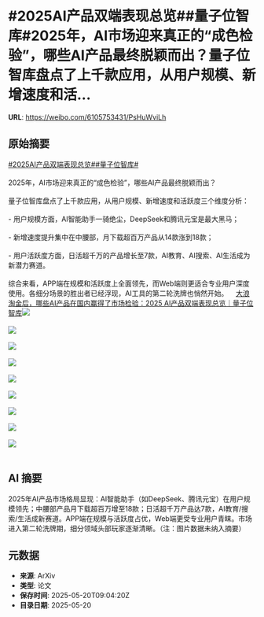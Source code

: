 # #2025AI产品双端表现总览##量子位智库#2025年，AI市场迎来真正的“成色检验”，哪些AI产品最终脱颖而出？量子位智库盘点了上千款应用，从用户规模、新增速度和活...

**URL**: https://weibo.com/6105753431/PsHuWviLh

## 原始摘要

<a href="https://m.weibo.cn/search?containerid=231522type%3D1%26t%3D10%26q%3D%232025AI%E4%BA%A7%E5%93%81%E5%8F%8C%E7%AB%AF%E8%A1%A8%E7%8E%B0%E6%80%BB%E8%A7%88%23&amp;extparam=%232025AI%E4%BA%A7%E5%93%81%E5%8F%8C%E7%AB%AF%E8%A1%A8%E7%8E%B0%E6%80%BB%E8%A7%88%23" data-hide=""><span class="surl-text">#2025AI产品双端表现总览#</span></a><a href="https://m.weibo.cn/search?containerid=231522type%3D1%26t%3D10%26q%3D%23%E9%87%8F%E5%AD%90%E4%BD%8D%E6%99%BA%E5%BA%93%23&amp;extparam=%23%E9%87%8F%E5%AD%90%E4%BD%8D%E6%99%BA%E5%BA%93%23" data-hide=""><span class="surl-text">#量子位智库#</span></a><br><br>2025年，AI市场迎来真正的“成色检验”，哪些AI产品最终脱颖而出？<br><br>量子位智库盘点了上千款应用，从用户规模、新增速度和活跃度三个维度分析：<br><br>- 用户规模方面，AI智能助手一骑绝尘，DeepSeek和腾讯元宝是最大黑马；<br><br>- 新增速度提升集中在中腰部，月下载超百万产品从14款涨到18款；<br><br>- 用户活跃度方面，日活超千万的产品增长至7款，AI教育、AI搜索、AI生活成为新潜力赛道。<br><br>综合来看，APP端在规模和活跃度上全面领先，而Web端则更适合专业用户深度使用。各细分场景的胜出者已经浮现，AI工具的第二轮洗牌也悄然开始。<a href="https://weibo.cn/sinaurl?u=https%3A%2F%2Fmp.weixin.qq.com%2Fs%2F-CkV0jep7lnaFPcslfln1w" data-hide=""><span class="url-icon"><img style="width: 1rem;height: 1rem" src="https://h5.sinaimg.cn/upload/2015/09/25/3/timeline_card_small_web_default.png" referrerpolicy="no-referrer"></span><span class="surl-text">大浪淘金后，哪些AI产品在国内赢得了市场检验：2025 AI产品双端表现总览｜量子位智库</span></a><img style="" src="https://tvax2.sinaimg.cn/large/006Fd7o3gy1i1m03dksykj31z4140dq6.jpg" referrerpolicy="no-referrer"><br><br><img style="" src="https://tvax3.sinaimg.cn/large/006Fd7o3gy1i1m03dkn18j31z4140135.jpg" referrerpolicy="no-referrer"><br><br><img style="" src="https://tvax4.sinaimg.cn/large/006Fd7o3gy1i1m03dkh28j31z4140dqa.jpg" referrerpolicy="no-referrer"><br><br><img style="" src="https://tvax2.sinaimg.cn/large/006Fd7o3gy1i1m03djds8j31z4140n73.jpg" referrerpolicy="no-referrer"><br><br><img style="" src="https://tvax4.sinaimg.cn/large/006Fd7o3gy1i1m03ebr4mj31z4140n6s.jpg" referrerpolicy="no-referrer"><br><br><img style="" src="https://tvax3.sinaimg.cn/large/006Fd7o3gy1i1m03dkjesj31z4140k00.jpg" referrerpolicy="no-referrer"><br><br><img style="" src="https://tvax2.sinaimg.cn/large/006Fd7o3gy1i1m03dcur0j31z4140jx1.jpg" referrerpolicy="no-referrer"><br><br><img style="" src="https://tvax1.sinaimg.cn/large/006Fd7o3gy1i1m03dihyhj31z4140wn5.jpg" referrerpolicy="no-referrer"><br><br><img style="" src="https://tvax1.sinaimg.cn/large/006Fd7o3gy1i1m03df4faj31z414045s.jpg" referrerpolicy="no-referrer"><br><br>

## AI 摘要

2025年AI产品市场格局显现：AI智能助手（如DeepSeek、腾讯元宝）在用户规模领先；中腰部产品月下载超百万增至18款；日活超千万产品达7款，AI教育/搜索/生活成新赛道。APP端在规模与活跃度占优，Web端更受专业用户青睐。市场进入第二轮洗牌期，细分领域头部玩家逐渐清晰。（注：图片数据未纳入摘要）

## 元数据

- **来源**: ArXiv
- **类型**: 论文
- **保存时间**: 2025-05-20T09:04:20Z
- **目录日期**: 2025-05-20
